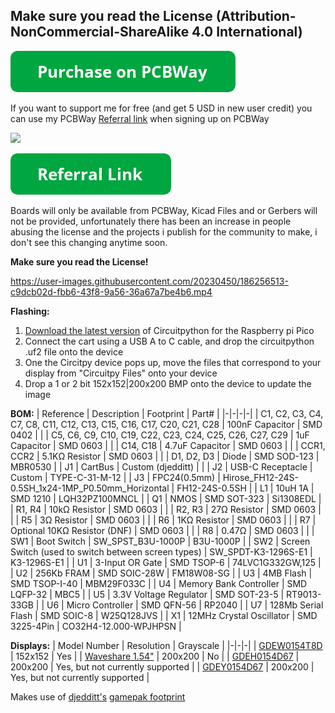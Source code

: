 ## Make sure you read the License (Attribution-NonCommercial-ShareAlike 4.0 International)

[![Purchase on PCBWay](/assets/purchase-on-pcbway.png)]()

If you want to support me for free (and get 5 USD in new user credit) you can use my PCBWay [Referral link](https://www.pcbway.com/setinvite.aspx?inviteid=388393) when signing up on PCBWay

![](https://i.imgur.com/Iy5TtAD.png)

[![PCBWay Referral](/assets/referral-link.png)](https://www.pcbway.com/setinvite.aspx?inviteid=388393)

Boards will only be available from PCBWay, Kicad Files and or Gerbers will not be provided, unfortunately there has been an increase in people abusing the license and the projects i publish for the community to make, i don't see this changing anytime soon.

**Make sure you read the License!**

https://user-images.githubusercontent.com/20230450/186256513-c9dcb02d-fbb6-43f8-9a56-36a67a7be4b6.mp4

**Flashing:**
1. [Download the latest version](https://circuitpython.org/board/raspberry_pi_pico/) of Circuitpython for the Raspberry pi Pico
2. Connect the cart using a USB A to C cable, and drop the circuitpython .uf2 file onto the device
3. One the Circitpy device pops up, move the files that correspond to your display from "Circuitpy Files" onto your device
4. Drop a 1 or 2 bit 152x152|200x200 BMP onto the device to update the image

**BOM:**
| Reference | Description | Footprint | Part# |
|-|-|-|-|
| C1, C2, C3, C4, C7, C8, C11, C12, C13, C15, C16, C17, C20, C21, C28  | 100nF Capacitor | SMD 0402 |  |
| C5, C6, C9, C10, C19, C22, C23, C24, C25, C26, C27, C29 | 1uF Capacitor | SMD 0603 |  |
| C14, C18 | 4.7uF Capacitor | SMD 0603 |  |
| CCR1, CCR2 | 5.1KΩ Resistor | SMD 0603 |  |
| D1, D2, D3 | Diode | SMD SOD-123 | MBR0530 |
| J1 | CartBus | Custom (djedditt) |  |
| J2 | USB-C Receptacle | Custom | TYPE-C-31-M-12 |
| J3 | FPC24(0.5mm) | Hirose_FH12-24S-0.5SH_1x24-1MP_P0.50mm_Horizontal | FH12-24S-0.5SH |
| L1 | 10uH 1A  | SMD 1210 | LQH32PZ100MNCL |
| Q1 | NMOS | SMD SOT-323 | Si1308EDL |
| R1, R4 | 10kΩ Resistor | SMD 0603 |  |
| R2, R3 | 27Ω Resistor | SMD 0603 |  |
| R5 | 3Ω Resistor | SMD 0603 |  |
| R6 | 1KΩ Resistor | SMD 0603 |  |
| R7 | Optional 10KΩ Resistor (DNF) | SMD 0603 |  |
| R8 | 0.47Ω | SMD 0603 | |
| SW1 | Boot Switch | SW_SPST_B3U-1000P | B3U-1000P |
| SW2 | Screen Switch (used to switch between screen types) | SW_SPDT-K3-1296S-E1 | K3-1296S-E1 |
| U1 | 3-Input OR Gate | SMD TSOP-6 | 74LVC1G332GW,125 |
| U2 | 256Kb FRAM | SMD SOIC-28W | FM18W08-SG |
| U3 | 4MB Flash | SMD TSOP-I-40 | MBM29F033C |
| U4 | Memory Bank Controller | SMD LQFP-32 | MBC5 |
| U5 | 3.3V Voltage Regulator | SMD SOT-23-5 | RT9013-33GB |
| U6 | Micro Controller | SMD QFN-56 | RP2040 |
| U7 | 128Mb Serial Flash | SMD SOIC-8 | W25Q128JVS |
| X1 | 12MHz Crystal Oscillator | SMD 3225-4Pin | CO32H4-12.000-WPJHPSN |

**Displays:**
| Model Number | Resolution | Grayscale |
|-|-|-|
| [GDEW0154T8D](https://www.aliexpress.com/item/1005004027620986.html) | 152x152 | Yes |
| [Waveshare 1.54"](https://www.waveshare.com/product/1.54inch-e-paper.htm) | 200x200 | No |
| [GDEH0154D67](https://www.aliexpress.com/item/33044560386.html)  | 200x200 | Yes, but not currently supported |
| [GDEY0154D67](aliexpress.com/item/1005004027620986.html)  | 200x200 | Yes, but not currently supported |


Makes use of [djedditt's](https://github.com/djedditt/s) [gamepak footprint](https://github.com/djedditt/kicad-gamepaks)
